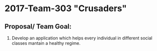 # 2017-Team-303 "Crusaders"
## Proposal/ Team Goal:
1. Develop an application which helps every individual in different social classes mantain a healthy regime.
